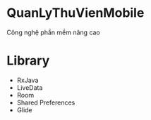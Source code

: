 # QuanLyThuVienMobile
Công nghệ phần mềm nâng cao
<h1>Library</h1>
<ul>
  <li>RxJava</li>
  <li>LiveData</li>
  <li>Room</li>
  <li>Shared Preferences</li>
  <li>Glide</li>
</ul>
